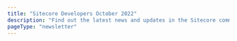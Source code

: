 ```yaml
---
title: "Sitecore Developers October 2022"
description: "Find out the latest news and updates in the Sitecore community."
pageType: "newsletter"
---
```

<NewsletterStory
      title="Sitecore - Titanium sponsor for Vercel's Next.js conference"
      copy="Don't miss this year's Next.js conference. You can catch Pieter Brinkman, VP of Technical Marketing, showing you how to use Next.js Commerce and Sitecore OrderCloud to build a B2C storefront in only 5 minutes."
      image="https://go.sitecore.com/l/857953/2022-10-15/r7d57k/857953/1665889790Rw1gEBWr/Pink_Inspirational_Instagram_Quote__1_.png"
      linkText="Register now"
      linkHref="https://nextjs.org/conf/speakers/pieterbrink123?utm_source=partner&utm_medium=email&utm_campaign=partner_sitecoreconfpromo"
      variant="full-width"    />
<NewsletterStory 
      title="Deploy your first Headless SXA site to Vercel"
      copy="In this video, Sebastian Winter demos how to publish the content of a headless SXA site to Edge as well as deploy the App to Vercel. Want to know about XM Cloud?"
      image="https://go.sitecore.com/l/857953/2022-07-26/mjr5c7/857953/1658870987UUkRlEYe/2.png"
      linkText="Watch now"
      linkHref="https://www.youtube.com/watch?v=0UpihW2QxaQ"
    />
<NewsletterStory 
      title="Sitecore helpers are there to help you"
      copy="Sitecore comes with a set of ready-to-use HTML field helpers, yet a lot of developers new to Sitecore tend to insist on doing everything themselves, find out how they can make your life easier!"
      image="https://go.sitecore.com/l/857953/2022-06-26/l5czn4/857953/1656293027HOmT1QJR/Untitled_design__12_.png"
      linkHref="https://wttech.blog/blog/2022/sitecore-helpers-are-there-to-help-you/"
    />
<NewsletterStory 
      title="[German] Sitecore in 300 Sekunden – Developer Edition"
      copy="Videos, die Tipps & Einblicke umfassen und bei der Konfiguration und Anpassung von Sitecore helfen – jeweils immer nur maximal 300 Sekunden lang."
      image="https://go.sitecore.com/l/857953/2022-08-28/p367z7/857953/1661735738sjzsSAEg/7.png"
      linkText="Watch now"
      linkHref="https://www.sitecore.com/de-de/landing/dach/sitecore-in-300-sekunden"
    />
<NewsletterStory 
      title="How to become a Sitecore MVP series"
      copy="Are you wondering how you can become a Sitecore MVP? Watch this new video series that covers everything you need to know to become a good MVP Aspirant and grasp the spirit of the Sitecore Community."
      image="https://go.sitecore.com/l/857953/2022-10-15/r7d59n/857953/1665890761FaqRUiNi/Pink_Inspirational_Instagram_Quote__2_.png"
      linkText="Watch now"
      linkHref="https://go.sitecore.com/e/857953/OhKEC-E8HtTKMMu2cRGzKHTaSaGTFe/rb557g/439544635"
    />
<NewsletterStory 
      title="XM Cloud developer resources"
      copy="Coupons are an important feature of any eCommerce Platform. Learn how to build a Coupons Dashboard that will give Marketing valuable information to help them make better decisions as to how, where and when to use Coupons."
      image="https://go.sitecore.com/l/857953/2022-07-26/mjr5cb/857953/16588710277UW1trZc/3.png"
      linkText="Learn more"
      linkHref="https://developers.sitecore.com/content-management/xm-cloud"
    />
<NewsletterStory 
      title="Security Considerations when working with the APIs"
      copy="Learn various considerations when building out applications that use and interact with data in Sitecore CDP/Personalize, including the ingestion APIs (Stream, Interactive, and Batch) as well as authentication to manage tenant assets APIs."
      image="https://go.sitecore.com/l/857953/2022-06-26/l5d1bb/857953/1656295790L4iFnrCN/Untitled_design__4_.png"
      linkHref="https://community.sitecore.com/community?id=community_blog&sys_id=6d9601561b12d9d0b8954371b24bcb9b"
    />
<NewsletterStory 
      title="Fundraising with Sitecore relics"
      copy="Here is an opportunity to get some Sitecore relics and support the Sitecore community in Ukraine. Even if you cannot buy anything please share the message with your community."
      image="https://go.sitecore.com/l/857953/2022-06-26/l5czl7/857953/1656292764kM2Vr7NI/Untitled_design__9_.png"
      linkText="Learn more"
      linkHref="https://www.linkedin.com/feed/update/urn:li:activity:6938533139371704320/"
      variant="full-width"    />
<NewsletterStory 
      title="Setting up an external XM Cloud Rendering Host to work with Experience Editor and Pages"
      copy="A key requirement of this migration project was to ensure that the sites could be edited in both Sitecore Experience Editor, and the next-generation editing interface included with XM Cloud - Sitecore Pages. Learn the steps that were involved in this project."
      image="https://go.sitecore.com/l/857953/2022-07-26/mjr5cx/857953/1658871118S3sIFHp6/4.png"
      linkHref="https://robearlam.com/blog/setting-up-an-external-xm-cloud-rendering-host-to-work-with-experience-editor-and-pages"
    />
<NewsletterStory 
      title="Strange Docker / Zookeeper errors"
      copy="Docker is a great tool for developers when it works, but it can be tricky to debug when it doesn't. Here's an example of an issue that a few community members have seen running SolrCloud in Docker recently, which has taxed their debugging skills."
      image="https://go.sitecore.com/l/857953/2022-06-26/l5czp1/857953/1656293079sSwvv9lq/Untitled_design__11_.png"
      linkHref="https://blog.jermdavis.dev/posts/2022/docker-zookeeper-solr-fail"
    />
<NewsletterStory 
      title="Gatsby Plugin for Sitecore CDP"
      copy="Gatsby is a React-based open-source framework with built-in performance, scalability, and security. The plugin gatsby-plugin-sitecore-cdp connects your Gatsby site to Sitecore CDP and tracks the views throughout the site, without any code. This plugin shows how composable Sitecore CDP actually is."
      image="https://go.sitecore.com/l/857953/2022-07-26/mjr5hm/857953/1658871187EaGFBnKo/Pink_Floral_Motivational_Instagram_Post.png"
      linkHref="https://www.vinayjadav.com/posts/gatsby-plugin-sitecore-cdp"
    />
<NewsletterStory 
      title="Updated Certification Exams from Sitecore Learning"
      copy="We are excited to announce that Sitecore has updated certifications for Content Hub and OrderCloud. Sitecore CDP and Sitecore Personalize certification exams are coming soon!"
      image="https://go.sitecore.com/l/857953/2022-10-15/r7d55k/857953/1665888525QVNM1kKz/Pink_Inspirational_Instagram_Quote.png"
      linkText="Learn more"
      linkHref="https://community.sitecore.com/community?id=community_question&sys_id=b173b75d1b269154722d4042b24bcbe2"
      variant="full-width"    />
